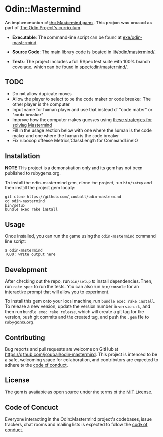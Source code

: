 # Odin::Mastermind

An implementation of [the Mastermind game](https://www.wikihow.com/Play-Mastermind).
This project was created as part of [The Odin Project's
curriculum](https://www.theodinproject.com/lessons/ruby-mastermind).

* **Executable**: The command-line script can be found at
  [exe/odin-mastermind](exe/odin-mastermind).

* **Source Code**: The main library code is located in
  [lib/odin/mastermind/](lib/odin/mastermind/).

* **Tests**: The project includes a full RSpec test suite with 100% branch coverage,
  which can be found in [spec/odin/mastermind/](spec/odin/mastermind/).

## TODO

* Do not allow duplicate moves
* Allow the player to select to be the code maker or code breaker. The other player
  is the computer.
* Input name for human player and use that instead of "code maker" or "code breaker"
* Improve how the computer makes guesses using [these strategies for solving
  Mastermind](https://puzzling.stackexchange.com/questions/546/clever-ways-to-solve-mastermind)
* Fill in the usage section below with one where the human is the code maker and one
  where the human is the code breaker
* Fix rubocop offense Metrics/ClassLength for CommandLineIO

## Installation

**NOTE** This project is a demonstration only and its gem has not been published to
rubygems.org.

To install the odin-mastermind gem, clone the project, run `bin/setup` and then
install the project gem locally:

```shell
git clone https://github.com/jcouball/odin-mastermind
cd odin-mastermind
bin/setup
bundle exec rake install
```

## Usage

Once installed, you can run the game using the `odin-mastermind` command line
script:

```shell
$ odin-mastermind
TODO: write output here
```

## Development

After checking out the repo, run `bin/setup` to install dependencies. Then, run `rake spec` to run the tests. You can also run `bin/console` for an interactive prompt that will allow you to experiment.

To install this gem onto your local machine, run `bundle exec rake install`. To release a new version, update the version number in `version.rb`, and then run `bundle exec rake release`, which will create a git tag for the version, push git commits and the created tag, and push the `.gem` file to [rubygems.org](https://rubygems.org).

## Contributing

Bug reports and pull requests are welcome on GitHub at https://github.com/jcouball/odin-mastermind. This project is intended to be a safe, welcoming space for collaboration, and contributors are expected to adhere to the [code of conduct](https://github.com/jcouball/odin-mastermind/blob/main/CODE_OF_CONDUCT.md).

## License

The gem is available as open source under the terms of the [MIT License](https://opensource.org/licenses/MIT).

## Code of Conduct

Everyone interacting in the Odin::Mastermind project's codebases, issue trackers, chat rooms and mailing lists is expected to follow the [code of conduct](https://github.com/jcouball/odin-mastermind/blob/main/CODE_OF_CONDUCT.md).
